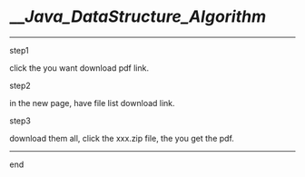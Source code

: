 # ___Java_DataStructure_Algorithm_

---

step1

click the you want download pdf link.

step2

in the new page, have file list download link.

step3

download them all, click the xxx.zip file, the you get the pdf.

---

end
